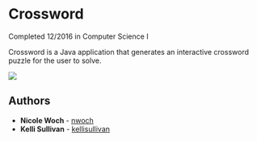 # Crossword

Completed 12/2016 in Computer Science I

Crossword is a Java application that generates an interactive crossword puzzle for the user to solve.

![](C:\Users\Nicole\Desktop\Things\CC\CP341\download.png)

## Authors

* **Nicole Woch** - [nwoch](https://github.com/nwoch)
* **Kelli Sullivan** - [kellisullivan](https://github.com/kellisullivan)


